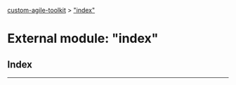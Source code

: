 [custom-agile-toolkit](../README.md) > ["index"](../modules/_index_.md)

# External module: "index"

## Index

---


